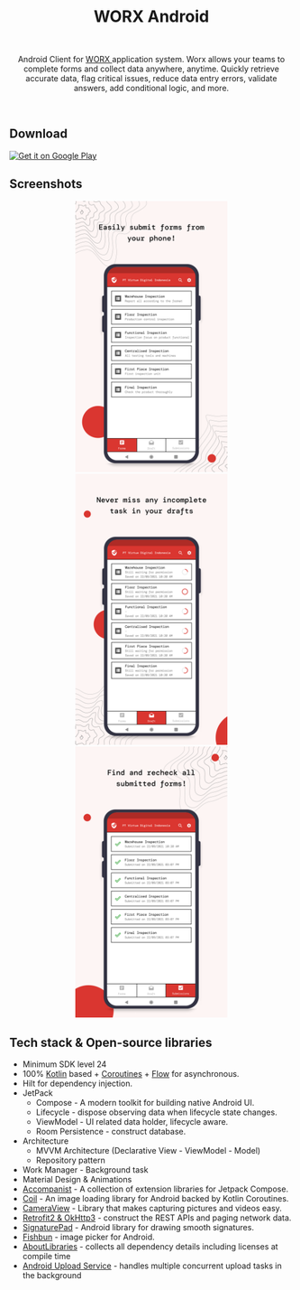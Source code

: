 <h1 align="center">WORX Android</h1></br>
<p align="center">  
Android Client for <a href="https://worx.id" target="_blank"> WORX </a> application system. Worx allows your teams to complete forms and collect data anywhere, anytime. Quickly retrieve accurate data, flag critical issues, reduce data entry errors, validate answers, add conditional logic, and more.
</p>
</br>

## Download
<a href='https://play.google.com/store/apps/details?id=id.worx.device.client&pcampaignid=pcampaignidMKT-Other-global-all-co-prtnr-py-PartBadge-Mar2515-1'><img alt='Get it on Google Play' src='https://play.google.com/intl/en_us/badges/static/images/badges/en_badge_web_generic.png'/></a>


## Screenshots
<p align="center">
<img src="https://github.com/worxid/worx-android/blob/master/releasedata/1.png" width="270"/>
<img src="https://github.com/worxid/worx-android/blob/master/releasedata/2.png" width="270"/>
<img src="https://github.com/worxid/worx-android/blob/master/releasedata/3.png" width="270"/>
</p>

## Tech stack & Open-source libraries
- Minimum SDK level 24
- 100% [Kotlin](https://kotlinlang.org/) based + [Coroutines](https://github.com/Kotlin/kotlinx.coroutines) + [Flow](https://kotlin.github.io/kotlinx.coroutines/kotlinx-coroutines-core/kotlinx.coroutines.flow/) for asynchronous.
- Hilt for dependency injection.
- JetPack
  - Compose - A modern toolkit for building native Android UI.
  - Lifecycle - dispose observing data when lifecycle state changes.
  - ViewModel - UI related data holder, lifecycle aware.
  - Room Persistence - construct database.
- Architecture
  - MVVM Architecture (Declarative View - ViewModel - Model)
  - Repository pattern
- Work Manager - Background task
- Material Design & Animations
- [Accompanist](https://github.com/google/accompanist) - A collection of extension libraries for Jetpack Compose.
- [Coil](https://coil-kt.github.io/coil/compose/) - An image loading library for Android backed by Kotlin Coroutines.
- [CameraView](https://github.com/natario1/CameraView) - Library that makes capturing pictures and videos easy.
- [Retrofit2 & OkHttp3](https://github.com/square/retrofit) - construct the REST APIs and paging network data.
- [SignaturePad](https://github.com/gcacace/android-signaturepad) - Android library for drawing smooth signatures.
- [Fishbun](https://github.com/sangcomz/FishBun) - image picker for Android.
- [AboutLibraries](https://github.com/mikepenz/AboutLibraries) -  collects all dependency details including licenses at compile time
- [Android Upload Service](https://github.com/gotev/android-upload-service) - handles multiple concurrent upload tasks in the background

